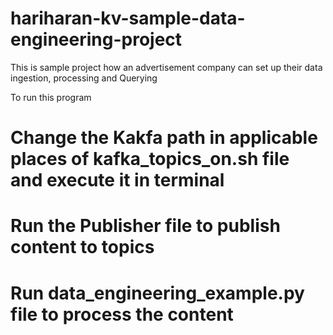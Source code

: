 # hariharan-kv-sample-data-engineering-project
This is sample project how an advertisement company can set up their data ingestion, processing and Querying  

To run this program 
# Change the Kakfa path in applicable places of kafka_topics_on.sh file and execute it in terminal
# Run the Publisher file to publish content to topics
# Run **data_engineering_example.py** file to process the content